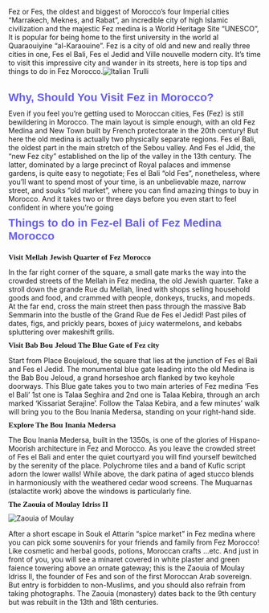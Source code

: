 Fez or Fes, the oldest and biggest of Morocco’s four Imperial cities “Marrakech, Meknes, and Rabat”, an incredible city of high Islamic civilization and the majestic Fez medina is a World Heritage Site “UNESCO”, It is popular for being home to the first university in the world al Quaraouiyine “al-Karaouine”. Fez is a city of old and new and really three cities in one, Fes el Bali, Fes el Jedid and Ville nouvelle modern city. It’s time to visit this impressive city and wander in its streets, here is top tips and things to do in Fez Morocco.<img src="https://i.ibb.co/YBNF593/morocco-165767-1280-3-696x463.jpg" style="  max-width: 100%;height: auto;" alt="Italian Trulli">


<h2 style="color:#665df5;font-family:Rubik-Bold, arial, sans-serif;font-size: 22px;margin-bottom: 10px;">Why, Should You Visit Fez in Morocco?</h2> Even if you feel you’re getting used to Moroccan cities, Fes (Fez) is still bewildering in Morocco. The main layout is simple enough, with an old Fez Medina and New Town built by French protectorate in the 20th century! But here the old medina is actually two physically separate regions. Fes el Bali, the oldest part in the main stretch of the Sebou valley. And Fes el Jdid, the “new Fez city” established on the lip of the valley in the 13th century. The latter, dominated by a large precinct of Royal palaces and immense gardens, is quite easy to negotiate; Fes el Bali “old Fes”, nonetheless, where you’ll want to spend most of your time, is an unbelievable maze, narrow street, and souks “old market”, where you can find amazing things to buy in Morocco. And it takes two or three days before you even start to feel confident in where you’re going

<h2 style="color:#665df5;font-family:Rubik-Bold, arial, sans-serif;font-size: 22px;margin-bottom: 10px;margin-top: 10px;">Things to do in Fez-el Bali of Fez Medina Morocco</h2> <h2 style="font-size: 15px;font-family:Rubik-Bold">Visit Mellah Jewish Quarter of Fez Morocco
</h2>In the far right corner of the square, a small gate marks the way into the crowded streets of the Mellah in Fez medina, the old Jewish quarter. Take a stroll down the grande Rue du Mellah, lined with shops selling household goods and food, and crammed with people, donkeys, trucks, and mopeds. At the far end, cross the main street then pass through the massive Bab Semmarin into the bustle of the Grand Rue de Fes el Jedid! Past piles of dates, figs, and prickly pears, boxes of juicy watermelons, and kebabs spluttering over makeshift grills.


<h2 style="font-size: 15px;font-family:Rubik-Bold;margin-top: 10px;">Visit Bab Bou Jeloud The Blue Gate of Fez city</h2>Start from Place Boujeloud, the square that lies at the junction of Fes el Bali and Fes el Jedid. The monumental blue gate leading into the old Medina is the Bab Bou Jeloud, a grand horseshoe arch flanked by two keyhole doorways. This Blue gate takes you to two main arteries of Fez medina ‘Fes el Bali’ 1st one is Talaa Seghira and 2nd one is Talaa Kebira, through an arch marked ‘Kissariat Serajine’. Follow the Talaa Kebira, and a few minutes’ walk will bring you to the Bou Inania Medersa, standing on your right-hand side.

<h2 style="font-size: 15px;font-family:Rubik-Bold;margin-top: 10px;">Explore The Bou Inania Medersa</h2>The Bou Inania Medersa, built in the 1350s, is one of the glories of Hispano-Moorish architecture in Fez and Morocco. As you leave the crowded street of Fes el Bali and enter the quiet courtyard you will find yourself bewitched by the serenity of the place. Polychrome tiles and a band of Kufic script adorn the lower walls! While above, the dark patina of aged stucco blends in harmoniously with the weathered cedar wood screens. The Muquarnas (stalactite work) above the windows is particularly fine.

<h2 style="font-size: 15px;font-family:Rubik-Bold;margin-top: 10px;margin-bottom: 10px;">The Zaouia of Moulay Idriss II</h2>
<img src="https://i.ibb.co/v11BpWK/zaouia-de-moulay-idriss-700-2.jpg" style="  max-width: 100%;height: auto;" alt="Zaouia of Moulay">

After a short escape in Souk el Attarin “spice market” in Fez medina where you can pick some souvenirs for your friends and family from Fez Morocco! Like cosmetic and herbal goods, potions, Moroccan crafts …etc. And just in front of you, you will see a minaret covered in white plaster and green faience towering above an ornate gateway; this is the Zaouia of Moulay Idriss II, the founder of Fes and son of the first Moroccan Arab sovereign. But entry is forbidden to non-Muslims, and you should also refrain from taking photographs. The Zaouia (monastery) dates back to the 9th century but was rebuilt in the 13th and 18th centuries. 